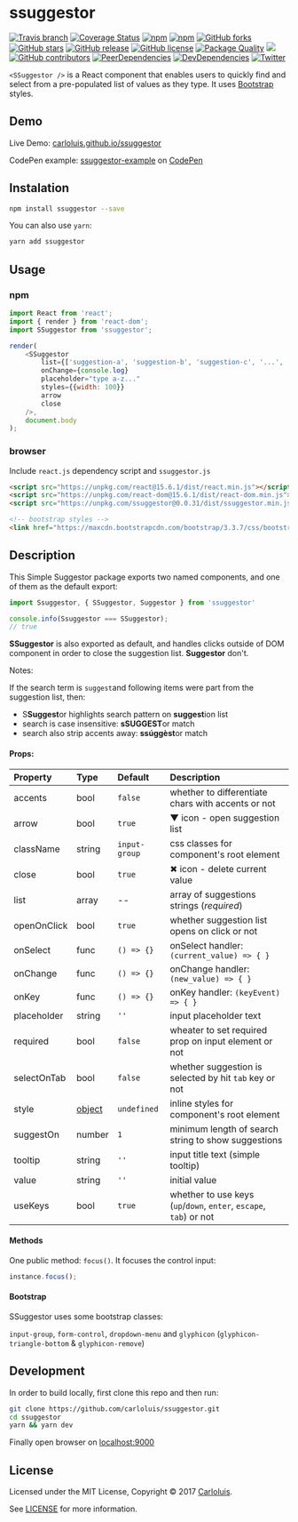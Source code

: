 # ssuggestor

[![Travis branch](https://img.shields.io/travis/carloluis/ssuggestor/master.svg)](https://travis-ci.org/carloluis/ssuggestor)
[![Coverage Status](https://coveralls.io/repos/github/carloluis/ssuggestor/badge.svg)](https://coveralls.io/github/carloluis/ssuggestor)
[![npm](https://img.shields.io/npm/dt/ssuggestor.svg)](https://npm-stat.com/charts.html?package=ssuggestor)
[![npm](https://img.shields.io/npm/v/ssuggestor.svg)](https://www.npmjs.com/package/ssuggestor)
[![GitHub forks](https://img.shields.io/github/forks/carloluis/ssuggestor.svg)](https://github.com/carloluis/ssuggestor/network)
[![GitHub stars](https://img.shields.io/github/stars/carloluis/ssuggestor.svg)](https://github.com/carloluis/ssuggestor/stargazers)
[![GitHub release](https://img.shields.io/github/release/carloluis/ssuggestor.svg)](https://github.com/carloluis/ssuggestor/releases)
[![GitHub license](https://img.shields.io/badge/license-MIT-blue.svg)](https://raw.githubusercontent.com/carloluis/ssuggestor/master/LICENSE)
[![Package Quality](http://npm.packagequality.com/shield/ssuggestor.svg)](http://packagequality.com/#?package=ssuggestor)
[![](https://img.shields.io/github/issues-pr-closed-raw/carloluis/ssuggestor.svg)](https://github.com/carloluis/ssuggestor/issues?q=is%3Apr+is%3Aclosed)
[![GitHub contributors](https://img.shields.io/github/contributors/carloluis/ssuggestor.svg)](https://github.com/carloluis/ssuggestor/graphs/contributors)
[![PeerDependencies](https://img.shields.io/david/peer/carloluis/ssuggestor.svg)](https://github.com/carloluis/ssuggestor/blob/master/package.json)
[![DevDependencies](https://img.shields.io/david/dev/carloluis/ssuggestor.svg)](https://github.com/carloluis/ssuggestor/blob/master/package.json)
[![Twitter](https://img.shields.io/twitter/url/https/github.com/carloluis/ssuggestor.svg?style=social)](https://twitter.com/intent/tweet?text=ssuggestor%20%23react%20component%20on&url=https%3A%2F%2Ft.co%2FpjuWm9EaCa)


`<SSuggestor />` is a React component that enables users to quickly find and select from a pre-populated list of values as they type. It uses [Bootstrap](http://getbootstrap.com/) styles.

## Demo

Live Demo: [carloluis.github.io/ssuggestor](https://carloluis.github.io/ssuggestor/)

CodePen example: [ssuggestor-example](http://codepen.io/carloluis/pen/rjpLYw/) on [CodePen](http://codepen.io)

## Instalation

```bash
npm install ssuggestor --save
```

You can also use `yarn`:

```bash
yarn add ssuggestor
```

## Usage 

### npm

```javascript
import React from 'react';
import { render } from 'react-dom';
import SSuggestor from 'ssuggestor';

render(
	<SSuggestor 
		list={['suggestion-a', 'suggestion-b', 'suggestion-c', '...', 'suggestion-z']}
		onChange={console.log}
		placeholder="type a-z..."
		styles={{width: 100}}
		arrow
		close
	/>,
	document.body
);

```

### browser

Include `react.js` dependency script and `ssuggestor.js` 

```html
<script src="https://unpkg.com/react@15.6.1/dist/react.min.js"></script>
<script src="https://unpkg.com/react-dom@15.6.1/dist/react-dom.min.js"></script>
<script src="https://unpkg.com/ssuggestor@0.0.31/dist/ssuggestor.min.js"></script>

<!-- bootstrap styles -->
<link href="https://maxcdn.bootstrapcdn.com/bootstrap/3.3.7/css/bootstrap.min.css">
```

## Description

This Simple Suggestor package exports two named components, and one of them as the default export:

```javascript
import Ssuggestor, { SSuggestor, Suggestor } from 'ssuggestor'

console.info(Ssuggestor === SSuggestor); 
// true
```

__SSuggestor__ is also exported as default, and handles clicks outside of DOM component in order to close the suggestion list. __Suggestor__ don't.


Notes:

If the search term is `suggest`and following items were part from the suggestion list, then:

* S**Suggest**or highlights search pattern on **suggest**ion list
* search is case insensitive: **sSUGGEST**or match
* search also strip accents away: **ssúggèst**or match

#### Props:

Property | Type | Default | Description
:--------|:-----|:--------|:-----------
accents  | bool | `false`| whether to differentiate chars with accents or not
arrow    | bool | `true` | ▼ icon - open suggestion list
className| string | `input-group` | css classes for component's root element
close    | bool | `true` | ✖︎ icon - delete current value
list     | array | -- | array of suggestions strings (_required_)
openOnClick | bool | `true` | whether suggestion list opens on click or not
onSelect | func | `() => {}` | onSelect handler: `(current_value) => { }`
onChange | func | `() => {}` | onChange handler: `(new_value) => { }`
onKey    | func | `() => {}` | onKey handler: `(keyEvent) => { }`
placeholder | string | `''` | input placeholder text
required | bool | `false` | wheater to set required prop on input element or not
selectOnTab | bool | `false` | whether suggestion is selected by hit `tab` key or not
style    | [object](https://facebook.github.io/react/docs/dom-elements.html#style "react style object") | `undefined` | inline styles for component's root element
suggestOn| number | `1` | minimum length of search string to show suggestions
tooltip  | string | `''` | input title text (simple tooltip)
value    | string | `''` | initial value
useKeys  | bool | `true` | whether to use keys (`up`/`down`, `enter`, `escape`, `tab`) or not


#### Methods

One public method: `focus()`. It focuses the control input:

```javascript
instance.focus();
```

#### Bootstrap

SSuggestor uses some bootstrap classes: 

`input-group`, `form-control`, `dropdown-menu` and `glyphicon` (`glyphicon-triangle-bottom` & `glyphicon-remove`)

## Development

In order to build locally, first clone this repo and then run:

```bash
git clone https://github.com/carloluis/ssuggestor.git
cd ssuggestor
yarn && yarn dev
```

Finally open browser on [localhost:9000](http://localhost:9000/)

## License

Licensed under the MIT License, Copyright © 2017 [Carloluis](https://twitter.com/carloluis_).

See [LICENSE](./LICENSE) for more information.
